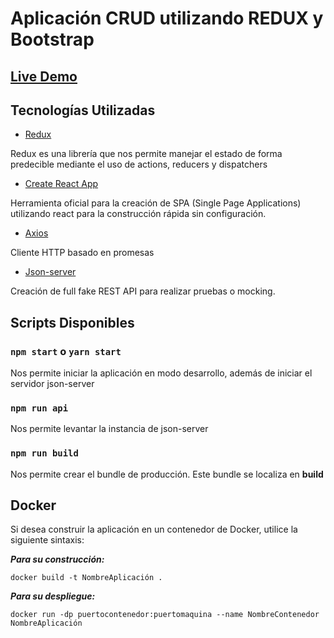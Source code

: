 # Aplicación CRUD utilizando REDUX y Bootstrap

## [Live Demo](crud-products-redux-app.netlify.app)

## Tecnologías Utilizadas

- [Redux](https://es.redux.js.org/)

Redux es una librería que nos permite manejar el estado de forma predecible mediante el uso de actions, reducers y dispatchers

- [Create React App](https://create-react-app.dev/docs/getting-started/)

Herramienta oficial para la creación de SPA (Single Page Applications) utilizando react para la construcción rápida sin configuración.

- [Axios](https://github.com/axios/axios)

Cliente HTTP basado en promesas

- [Json-server](https://www.npmjs.com/package/json-server)

Creación de full fake REST API para realizar pruebas o mocking.

## Scripts Disponibles

### `npm start` o `yarn start`

Nos permite iniciar la aplicación en modo desarrollo, además de iniciar el servidor json-server

### `npm run api`

Nos permite levantar la instancia de json-server

### `npm run build`

Nos permite crear el bundle de producción. Este bundle se localiza en **build**

## Docker

Si desea construir la aplicación en un contenedor de Docker, utilice la siguiente sintaxis:

***Para su construcción:***

```docker
docker build -t NombreAplicación .
```

***Para su despliegue:***

```docker
docker run -dp puertocontenedor:puertomaquina --name NombreContenedor NombreAplicación
```
